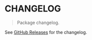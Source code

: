 # CHANGELOG

> Package changelog.

See [GitHub Releases](https://github.com/stdlib-js/math-base-special-rsqrt/releases) for the changelog.